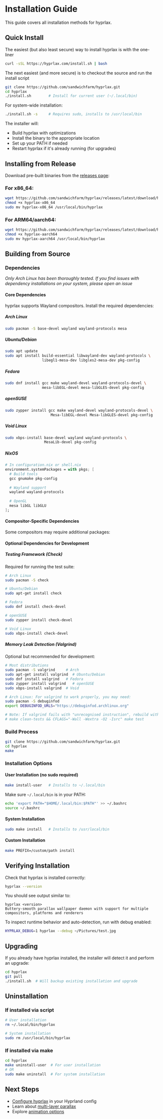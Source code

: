 # Installation Guide

This guide covers all installation methods for hyprlax.

## Quick Install

The easiest (but also least secure) way to install hyprlax is with the one-liner  

```bash
curl -sSL https://hyprlax.com/install.sh | bash
```

The next easiest (and more secure) is to checkout the source and run the install script 

```bash
git clone https://github.com/sandwichfarm/hyprlax.git
cd hyprlax
./install.sh        # Install for current user (~/.local/bin)
```

For system-wide installation:
```bash
./install.sh -s     # Requires sudo, installs to /usr/local/bin
```

The installer will:
- Build hyprlax with optimizations
- Install the binary to the appropriate location
- Set up your PATH if needed
- Restart hyprlax if it's already running (for upgrades)

## Installing from Release

Download pre-built binaries from the [releases page](https://github.com/sandwichfarm/hyprlax/releases):

### For x86_64:
```bash
wget https://github.com/sandwichfarm/hyprlax/releases/latest/download/hyprlax-x86_64
chmod +x hyprlax-x86_64
sudo mv hyprlax-x86_64 /usr/local/bin/hyprlax
```

### For ARM64/aarch64:
```bash
wget https://github.com/sandwichfarm/hyprlax/releases/latest/download/hyprlax-aarch64
chmod +x hyprlax-aarch64
sudo mv hyprlax-aarch64 /usr/local/bin/hyprlax
```

## Building from Source

### Dependencies
_Only Arch Linux has been thoroughly tested. If you find issues with dependency installations on your system, please open an issue_

#### Core Dependencies

hyprlax supports Wayland compositors. Install the required dependencies:

##### Arch Linux
```bash
sudo pacman -S base-devel wayland wayland-protocols mesa
```

##### Ubuntu/Debian
```bash
sudo apt update
sudo apt install build-essential libwayland-dev wayland-protocols \
                 libegl1-mesa-dev libgles2-mesa-dev pkg-config
```

##### Fedora
```bash
sudo dnf install gcc make wayland-devel wayland-protocols-devel \
                 mesa-libEGL-devel mesa-libGLES-devel pkg-config
```

##### openSUSE
```bash
sudo zypper install gcc make wayland-devel wayland-protocols-devel \
                     Mesa-libEGL-devel Mesa-libGLES-devel pkg-config
```

##### Void Linux
```bash
sudo xbps-install base-devel wayland wayland-protocols \
                  MesaLib-devel pkg-config
```

##### NixOS
```nix
# In configuration.nix or shell.nix
environment.systemPackages = with pkgs; [
  # Build tools
  gcc gnumake pkg-config
  
  # Wayland support
  wayland wayland-protocols
  
  # OpenGL
  mesa libGL libGLU
];
```

#### Compositor-Specific Dependencies

Some compositors may require additional packages:

#### Optional Dependencies for Development

##### Testing Framework (Check)
Required for running the test suite:

```bash
# Arch Linux
sudo pacman -S check

# Ubuntu/Debian
sudo apt-get install check

# Fedora
sudo dnf install check-devel

# openSUSE
sudo zypper install check-devel

# Void Linux
sudo xbps-install check-devel
```

##### Memory Leak Detection (Valgrind)
Optional but recommended for development:

```bash
# Most distributions
sudo pacman -S valgrind     # Arch
sudo apt-get install valgrind  # Ubuntu/Debian
sudo dnf install valgrind   # Fedora
sudo zypper install valgrind   # openSUSE
sudo xbps-install valgrind  # Void

# Arch Linux: For valgrind to work properly, you may need:
sudo pacman -S debuginfod
export DEBUGINFOD_URLS="https://debuginfod.archlinux.org"

# Note: If valgrind fails with "unrecognised instruction", rebuild without -march=native:
# make clean-tests && CFLAGS="-Wall -Wextra -O2 -Isrc" make test
```

### Build Process

```bash
git clone https://github.com/sandwichfarm/hyprlax.git
cd hyprlax
make
```

### Installation Options

#### User Installation (no sudo required)
```bash
make install-user   # Installs to ~/.local/bin
```

Make sure `~/.local/bin` is in your PATH:
```bash
echo 'export PATH="$HOME/.local/bin:$PATH"' >> ~/.bashrc
source ~/.bashrc
```

#### System Installation
```bash
sudo make install   # Installs to /usr/local/bin
```

#### Custom Installation
```bash
make PREFIX=/custom/path install
```

## Verifying Installation

Check that hyprlax is installed correctly:

```bash
hyprlax --version
```

You should see output similar to:
```
hyprlax <version>
Buttery-smooth parallax wallpaper daemon with support for multiple compositors, platforms and renderers
```

To inspect runtime behavior and auto-detection, run with debug enabled:
```bash
HYPRLAX_DEBUG=1 hyprlax --debug ~/Pictures/test.jpg
```

## Upgrading

If you already have hyprlax installed, the installer will detect it and perform an upgrade:

```bash
cd hyprlax
git pull
./install.sh  # Will backup existing installation and upgrade
```

## Uninstallation

### If installed via script
```bash
# User installation
rm ~/.local/bin/hyprlax

# System installation
sudo rm /usr/local/bin/hyprlax
```

### If installed via make
```bash
cd hyprlax
make uninstall-user  # For user installation
# OR
sudo make uninstall  # For system installation
```

## Next Steps

- [Configure hyprlax](configuration.md) in your Hyprland config
- Learn about [multi-layer parallax](multi-layer.md)
- Explore [animation options](animation.md)
